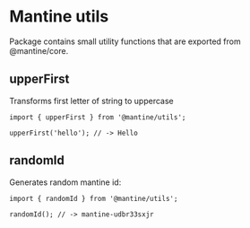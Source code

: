 # Mantine utils

Package contains small utility functions that are exported from @mantine/core.

## upperFirst

Transforms first letter of string to uppercase

```tsx
import { upperFirst } from '@mantine/utils';

upperFirst('hello'); // -> Hello
```

## randomId

Generates random mantine id:

```tsx
import { randomId } from '@mantine/utils';

randomId(); // -> mantine-udbr33sxjr
```
